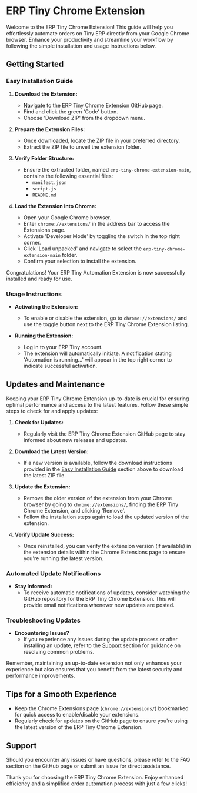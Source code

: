 # ERP Tiny Chrome Extension

Welcome to the ERP Tiny Chrome Extension! This guide will help you effortlessly automate orders on Tiny ERP directly from your Google Chrome browser. Enhance your productivity and streamline your workflow by following the simple installation and usage instructions below.

## Getting Started

### Easy Installation Guide

1. **Download the Extension:**
   - Navigate to the ERP Tiny Chrome Extension GitHub page.
   - Find and click the green 'Code' button.
   - Choose 'Download ZIP' from the dropdown menu.

2. **Prepare the Extension Files:**
   - Once downloaded, locate the ZIP file in your preferred directory.
   - Extract the ZIP file to unveil the extension folder.

3. **Verify Folder Structure:**
   - Ensure the extracted folder, named `erp-tiny-chrome-extension-main`, contains the following essential files:
     - `manifest.json`
     - `script.js`
     - `README.md`

4. **Load the Extension into Chrome:**
   - Open your Google Chrome browser.
   - Enter `chrome://extensions/` in the address bar to access the Extensions page.
   - Activate 'Developer Mode' by toggling the switch in the top right corner.
   - Click 'Load unpacked' and navigate to select the `erp-tiny-chrome-extension-main` folder.
   - Confirm your selection to install the extension.

Congratulations! Your ERP Tiny Automation Extension is now successfully installed and ready for use.

### Usage Instructions

- **Activating the Extension:**
  - To enable or disable the extension, go to `chrome://extensions/` and use the toggle button next to the ERP Tiny Chrome Extension listing.

- **Running the Extension:**
  - Log in to your ERP Tiny account.
  - The extension will automatically initiate. A notification stating 'Automation is running...' will appear in the top right corner to indicate successful activation.

## Updates and Maintenance

Keeping your ERP Tiny Chrome Extension up-to-date is crucial for ensuring optimal performance and access to the latest features. Follow these simple steps to check for and apply updates:

1. **Check for Updates:**
   - Regularly visit the ERP Tiny Chrome Extension GitHub page to stay informed about new releases and updates.

2. **Download the Latest Version:**
   - If a new version is available, follow the download instructions provided in the [Easy Installation Guide](#easy-installation-guide) section above to download the latest ZIP file.

3. **Update the Extension:**
   - Remove the older version of the extension from your Chrome browser by going to `chrome://extensions/`, finding the ERP Tiny Chrome Extension, and clicking 'Remove'.
   - Follow the installation steps again to load the updated version of the extension.

4. **Verify Update Success:**
   - Once reinstalled, you can verify the extension version (if available) in the extension details within the Chrome Extensions page to ensure you're running the latest version.

### Automated Update Notifications

- **Stay Informed:**
  - To receive automatic notifications of updates, consider watching the GitHub repository for the ERP Tiny Chrome Extension. This will provide email notifications whenever new updates are posted.

### Troubleshooting Updates

- **Encountering Issues?**
  - If you experience any issues during the update process or after installing an update, refer to the [Support](#support) section for guidance on resolving common problems.

Remember, maintaining an up-to-date extension not only enhances your experience but also ensures that you benefit from the latest security and performance improvements.

## Tips for a Smooth Experience

- Keep the Chrome Extensions page (`chrome://extensions/`) bookmarked for quick access to enable/disable your extensions.
- Regularly check for updates on the GitHub page to ensure you're using the latest version of the ERP Tiny Chrome Extension.

## Support

Should you encounter any issues or have questions, please refer to the FAQ section on the GitHub page or submit an issue for direct assistance.

Thank you for choosing the ERP Tiny Chrome Extension. Enjoy enhanced efficiency and a simplified order automation process with just a few clicks!
